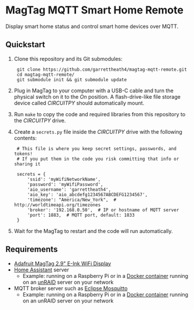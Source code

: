 # MagTag MQTT Smart Home Remote

Display smart home status and control smart home devices over MQTT.


## Quickstart

1. Clone this repository and its Git submodules:

        git clone https://github.com/garrettheath4/magtag-mqtt-remote.git
        cd magtag-mqtt-remote/
        git submodule init && git submodule update

1. Plug in MagTag to your computer with a USB-C cable and turn the physical switch on it to the _On_ position. A
   flash-drive-like file storage device called _CIRCUITPY_ should automatically mount.
1. Run `make` to copy the code and required libraries from this repository to the _CIRCUITPY_ drive.
1. Create a `secrets.py` file inside the _CIRCUITPY_ drive with the following contents:

        # This file is where you keep secret settings, passwords, and tokens!
        # If you put them in the code you risk committing that info or sharing it

        secrets = {
            'ssid': 'myWifiNetworkName',
            'password': 'myWifiPassword',
            'aio_username': 'garrettheath4',
            'aio_key': 'aio_abcdefg1234567ABCDEFG1234567',
            'timezone': "America/New_York",  # http://worldtimeapi.org/timezones
            'broker': '192.168.0.50',  # IP or hostname of MQTT server
            'port': 1883,  # MQTT port, default: 1833
        }

1. Wait for the MagTag to restart and the code will run automatically.


## Requirements

* [Adafruit MagTag 2.9" E-Ink WiFi Display](https://www.adafruit.com/product/4800)
* [Home Assistant](https://www.home-assistant.io/) server
  * Example: running on a Raspberry Pi or in a [Docker container](https://github.com/home-assistant/docker) running on
    an [unRAID](https://unraid.net/) server on your network
* MQTT broker server such as [Eclipse Mosquitto](https://mosquitto.org/)
  * Example: running on a Raspberry Pi or in a [Docker container](https://github.com/cmccambridge/mosquitto-unraid/)
    running on an unRAID server on your network



<!-- vim: set textwidth=120 columns=125 smarttab shiftround expandtab nosmartindent: -->
